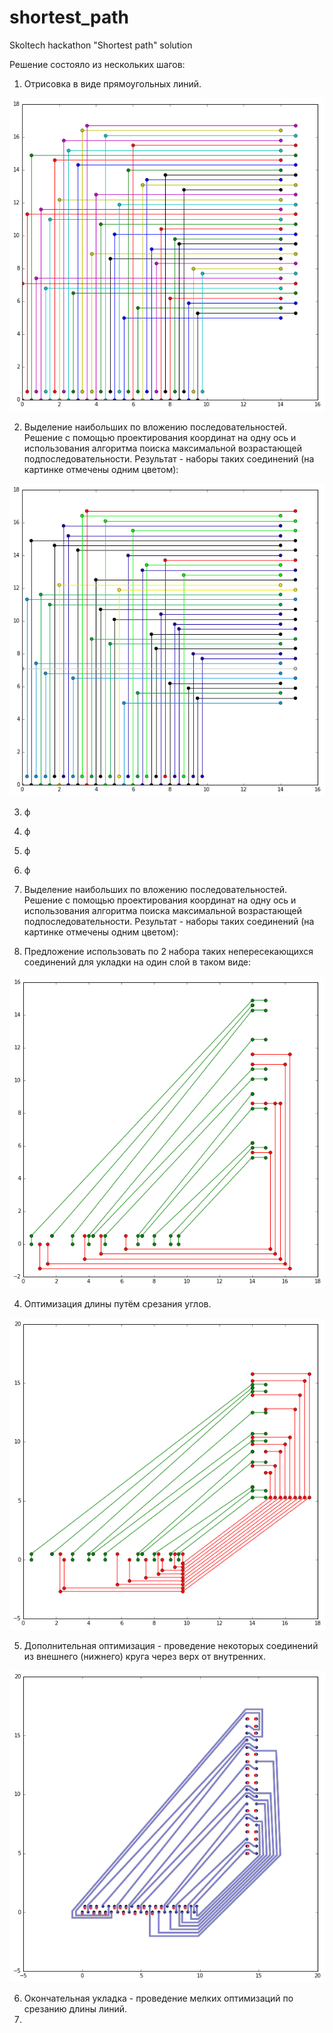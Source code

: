 # shortest_path
Skoltech hackathon "Shortest path" solution

Решение состояло из нескольких шагов:

1. Отрисовка в виде прямоугольных линий.

![My_img](https://github.com/elejke/shortest_path/blob/master/pics/squared_all.png?raw=true)

2. Выделение наибольших по вложению последовательностей. Решение с помощью проектирования координат на одну ось и использования алгоритма поиска максимальной возрастающей подпоследовательности. Результат - наборы таких соединений (на картинке отмечены одним цветом):

![My_img](https://github.com/elejke/shortest_path/blob/master/pics/lis_all.png?raw=true)

3. ф
4. ф
5. ф
6. ф



2. Выделение наибольших по вложению последовательностей. Решение с помощью проектирования координат на одну ось и использования алгоритма поиска максимальной возрастающей подпоследовательности. Результат - наборы таких соединений (на картинке отмечены одним цветом):



3. Предложение использовать по 2 набора таких непересекающихся соединений для укладки на один слой в таком виде:

![My_img](https://github.com/elejke/shortest_path/blob/master/pics/embedding_nosq_test.png?raw=true)

4. Оптимизация длины путём срезания углов.

![My_img](https://github.com/elejke/shortest_path/blob/master/pics/embedding_with_turns.png?raw=true)

5. Дополнительная оптимизация - проведение некоторых соединений из внешнего (нижнего) круга через верх от внутренних.

![My_img](https://github.com/elejke/shortest_path/blob/master/pics/pre-final.png?raw=true)

6. Окончательная укладка - проведение мелких оптимизаций по срезанию длины линий.
7. 
